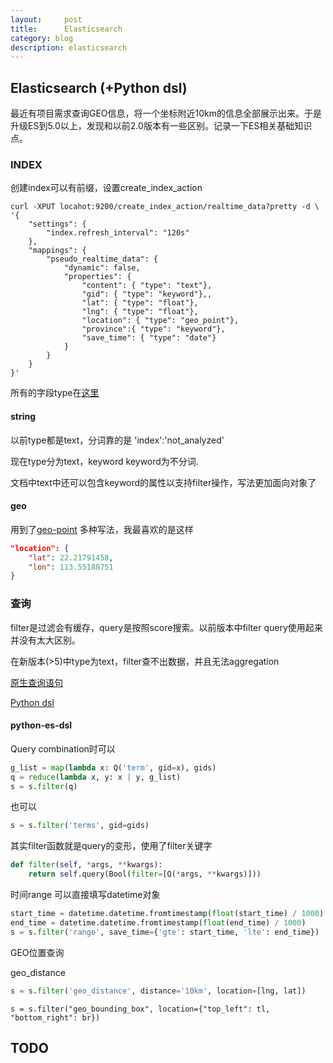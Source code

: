 ```yaml
---
layout:     post
title:      Elasticsearch
category: blog
description: elasticsearch
---
```


## Elasticsearch (+Python dsl)

最近有项目需求查询GEO信息，将一个坐标附近10km的信息全部展示出来。于是升级ES到5.0以上，发现和以前2.0版本有一些区别。记录一下ES相关基础知识点。

### INDEX
创建index可以有前缀，设置create_index_action

```commandline
curl -XPUT locahot:9200/create_index_action/realtime_data?pretty -d \
'{
	"settings": {
		"index.refresh_interval": "120s"
	},
	"mappings": {
		"pseudo_realtime_data": {
			"dynamic": false,
			"properties": {
				"content": { "type": "text"},
				"gid": { "type": "keyword"},,
				"lat": { "type": "float"},
				"lng": { "type": "float"},
				"location": { "type": "geo_point"},
				"province":{ "type": "keyword"},
				"save_time": { "type": "date"}
			}
		}
	}
}'
```
所有的字段type在[这里]([https://www.elastic.co/guide/en/elasticsearch/reference/5.3/mapping-types.html)
#### string
以前type都是text，分词靠的是 'index':'not_analyzed'

现在type分为text，keyword keyword为不分词.

文档中text中还可以包含keyword的属性以支持filter操作，写法更加面向对象了

#### geo
用到了[geo-point](https://www.elastic.co/guide/en/elasticsearch/reference/5.3/geo-point.html)
多种写法，我最喜欢的是这样
```json
"location": {
	"lat": 22.21791458,
	"lon": 113.55188751
}
```


### 查询
filter是过滤会有缓存，query是按照score搜索。以前版本中filter query使用起来并没有太大区别。

在新版本(>5)中type为text，filter查不出数据，并且无法aggregation

[原生查询语句](https://www.elastic.co/guide/en/elasticsearch/reference/5.3/query-dsl.html)

[Python dsl](http://elasticsearch-dsl.readthedocs.io/en/latest/search_dsl.html)
#### python-es-dsl
Query combination时可以

```python
g_list = map(lambda x: Q('term', gid=x), gids)
q = reduce(lambda x, y: x | y, g_list)
s = s.filter(q)
```
也可以
```python
s = s.filter('terms', gid=gids)
```
其实filter函数就是query的变形，使用了filter关键字
```python
def filter(self, *args, **kwargs):
	return self.query(Bool(filter=[Q(*args, **kwargs)]))
```
时间range 可以直接填写datetime对象
```python
start_time = datetime.datetime.fromtimestamp(float(start_time) / 1000)
end_time = datetime.datetime.fromtimestamp(float(end_time) / 1000)
s = s.filter('range', save_time={'gte': start_time, 'lte': end_time})
```
GEO位置查询

geo_distance
```python
s = s.filter('geo_distance', distance='10km', location=[lng, lat])
```
```cython
s = s.filter("geo_bounding_box", location={"top_left": tl, "bottom_right": br})
```

## TODO
